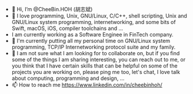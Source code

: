 - 👋 Hi, I’m @CheeBin.HOH (胡志斌)
- 👀 I love programming, Unix, GNU/Linux, C/C++, shell scripting, Unix and GNU/Linux system programming, internetworking, and some bits of Swift, macOS, iOS, compiler toolchains and ...
- I am currently working as a Software Enginee in FinTech company.
- 🌱 I'm currently putting all my personal time on GNU/Linux system programming, TCP/IP Internetworking protocol suite and my family.
- 💞️ I am not sure what I am looking for to collaborate on, but if you find some of the things I am sharing interesting, you can reach out to me, or you think that I have certain skills that can be helpful on some of the projects you are working on, please ping me too, let's chat, I love talk about computing, programming and design, ...
- 📫 How to reach me https://www.linkedin.com/in/cheebinhoh/

<!---
cheebinhoh/cheebinhoh is a ✨ special ✨ repository because its `README.md` (this file) appears on your GitHub profile.
You can click the Preview link to take a look at your changes.
--->
